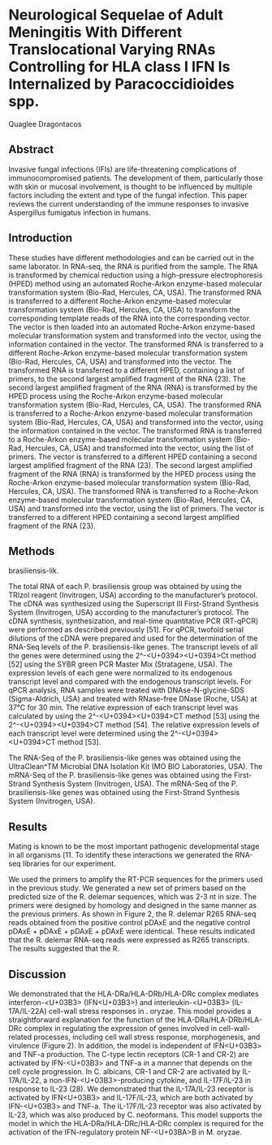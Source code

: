 # Neurological Sequelae of Adult Meningitis With Different Translocational Varying RNAs Controlling for HLA class I IFN Is Internalized by Paracoccidioides spp.
Quaglee Dragontacos


## Abstract
Invasive fungal infections (IFIs) are life-threatening complications of immunocompromised patients. The development of them, particularly those with skin or mucosal involvement, is thought to be influenced by multiple factors including the extent and type of the fungal infection. This paper reviews the current understanding of the immune responses to invasive Aspergillus fumigatus infection in humans.


## Introduction
These studies have different methodologies and can be carried out in the same laborator. In RNA-seq, the RNA is purified from the sample. The RNA is transformed by chemical reduction using a high-pressure electrophoresis (HPED) method using an automated Roche-Arkon enzyme-based molecular transformation system (Bio-Rad, Hercules, CA, USA). The transformed RNA is transferred to a different Roche-Arkon enzyme-based molecular transformation system (Bio-Rad, Hercules, CA, USA) to transform the corresponding template reads of the RNA into the corresponding vector. The vector is then loaded into an automated Roche-Arkon enzyme-based molecular transformation system and transformed into the vector, using the information contained in the vector. The transformed RNA is transferred to a different Roche-Arkon enzyme-based molecular transformation system (Bio-Rad, Hercules, CA, USA) and transformed into the vector. The transformed RNA is transferred to a different HPED, containing a list of primers, to the second largest amplified fragment of the RNA (23). The second largest amplified fragment of the RNA (RNA) is transformed by the HPED process using the Roche-Arkon enzyme-based molecular transformation system (Bio-Rad, Hercules, CA, USA). The transformed RNA is transferred to a Roche-Arkon enzyme-based molecular transformation system (Bio-Rad, Hercules, CA, USA) and transformed into the vector, using the information contained in the vector. The transformed RNA is transferred to a Roche-Arkon enzyme-based molecular transformation system (Bio-Rad, Hercules, CA, USA) and transformed into the vector, using the list of primers. The vector is transferred to a different HPED containing a second largest amplified fragment of the RNA (23). The second largest amplified fragment of the RNA (RNA) is transformed by the HPED process using the Roche-Arkon enzyme-based molecular transformation system (Bio-Rad, Hercules, CA, USA). The transformed RNA is transferred to a Roche-Arkon enzyme-based molecular transformation system (Bio-Rad, Hercules, CA, USA) and transformed into the vector, using the list of primers. The vector is transferred to a different HPED containing a second largest amplified fragment of the RNA (23).


## Methods
brasiliensis-lik.

The total RNA of each P. brasiliensis group was obtained by using the TRIzol reagent (Invitrogen, USA) according to the manufacturer’s protocol. The cDNA was synthesized using the Superscript III First-Strand Synthesis System (Invitrogen, USA) according to the manufacturer’s protocol. The cDNA synthesis, synthesization, and real-time quantitative PCR (RT-qPCR) were performed as described previously [51]. For qPCR, twofold serial dilutions of the cDNA were prepared and used for the determination of the RNA-Seq levels of the P. brasiliensis-like genes. The transcript levels of all the genes were determined using the 2^-<U+0394><U+0394>Ct method [52] using the SYBR green PCR Master Mix (Stratagene, USA). The expression levels of each gene were normalized to its endogenous transcript level and compared with the endogenous transcript levels. For qPCR analysis, RNA samples were treated with DNAse-N-glycine-SDS (Sigma-Aldrich, USA) and treated with RNase-free DNase (Roche, USA) at 37°C for 30 min. The relative expression of each transcript level was calculated by using the 2^-<U+0394><U+0394>CT method [53] using the 2^-<U+0394><U+0394>CT method [54]. The relative expression levels of each transcript level were determined using the 2^-<U+0394><U+0394>CT method [53].

The RNA-Seq of the P. brasiliensis-like genes was obtained using the UltraClean^TM Microbial DNA Isolation Kit (MO BIO Laboratories, USA). The mRNA-Seq of the P. brasiliensis-like genes was obtained using the First-Strand Synthesis System (Invitrogen, USA). The mRNA-Seq of the P. brasiliensis-like genes was obtained using the First-Strand Synthesis System (Invitrogen, USA).


## Results
Mating is known to be the most important pathogenic developmental stage in all organisms [11. To identify these interactions we generated the RNA-seq libraries for our experiment.

We used the primers to amplify the RT-PCR sequences for the primers used in the previous study. We generated a new set of primers based on the predicted size of the R. delemar sequences, which was 2-3 nt in size. The primers were designed by homology and designed in the same manner as the previous primers. As shown in Figure 2, the R. delemar R265 RNA-seq reads obtained from the positive control pDAxE and the negative control pDAxE + pDAxE + pDAxE + pDAxE were identical. These results indicated that the R. delemar RNA-seq reads were expressed as R265 transcripts. The results suggested that the R.


## Discussion
We demonstrated that the HLA-DRa/HLA-DRb/HLA-DRc complex mediates interferon-<U+03B3> (IFN<U+03B3>) and interleukin-<U+03B3> (IL-17A/IL-22A) cell-wall stress responses in . oryzae. This model provides a straightforward explanation for the function of the HLA-DRa/HLA-DRb/HLA-DRc complex in regulating the expression of genes involved in cell-wall-related processes, including cell wall stress response, morphogenesis, and virulence (Figure 2). In addition, the model is independent of IFN<U+03B3> and TNF-a production. The C-type lectin receptors (CR-1 and CR-2) are activated by IFN-<U+03B3> and TNF-a in a manner that depends on the cell cycle progression. In C. albicans, CR-1 and CR-2 are activated by IL-17A/IL-22, a non-IFN-<U+03B3>-producing cytokine, and IL-17F/IL-23 in response to IL-23 (28). We demonstrated that the IL-17A/IL-23 receptor is activated by IFN<U+03B3> and IL-17F/IL-23, which are both activated by IFN-<U+03B3> and TNF-a. The IL-17F/IL-23 receptor was also activated by IL-23, which was also produced by C. neoformans. This model supports the model in which the HLA-DRa/HLA-DRc/HLA-DRc complex is required for the activation of the IFN-regulatory protein NF-<U+03BA>B in M. oryzae.
